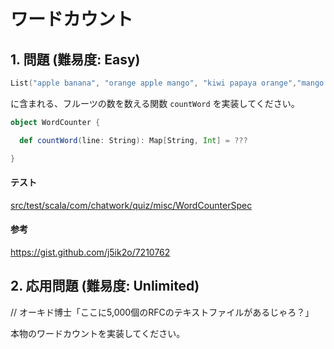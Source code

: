 # ワードカウント

## 1. 問題 (難易度: Easy)

```scala
List("apple banana", "orange apple mango", "kiwi papaya orange","mango orange muscat apple")
```

に含まれる、フルーツの数を数える関数 `countWord` を実装してください。

```scala
object WordCounter {

  def countWord(line: String): Map[String, Int] = ???

}
```

#### テスト

[src/test/scala/com/chatwork/quiz/misc/WordCounterSpec](../src/test/scala/com/chatwork/quiz/misc/WordCounterSpec.scala)


#### 参考

https://gist.github.com/j5ik2o/7210762


## 2. 応用問題 (難易度: Unlimited)

// オーキド博士「ここに5,000個のRFCのテキストファイルがあるじゃろ？」

本物のワードカウントを実装してください。

